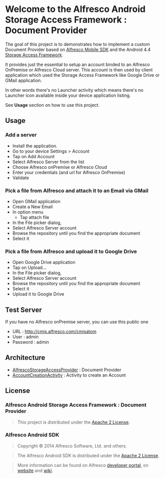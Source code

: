 Welcome to the Alfresco Android Storage Access Framework :  Document Provider 
===================================

The goal of this project is to demonstrates how to implement a custom Document Provider based on [Alfresco Mobile SDK](https://www.alfresco.com/develop/mobile) and the Android 4.4 [Storage Access Framework](https://developer.android.com/guide/topics/providers/document-provider.html).

It provides just the essential to setup an account binded to an Alfresco OnPremise or Alfresco Cloud server. This account is then used by client application which used the Storage Access Framework like Google Drive or GMail application.

In other words there's no Launcher activity which means there's no Launcher icon available inside your device application listing. 

See **Usage** section on how to use this project.


Usage
-------

### Add a server
* Install the application. 
* Go to your device Settings > Account
 * Tap on Add Account
 * Select Alfresco Server from the list
* Choose Alfresco onPremise or Alfresco Cloud
 * Enter your credentials (and url for Alfresco OnPremise)
 * Validate

### Pick a file from Alfresco and attach it to an Email via GMail
* Open GMail application 
* Create a New Email
* In option menu
  * Tap attach file
* In the File picker dialog, 
 * Select Alfresco Server account
 * Browse the repository until you find the appropriate document
 * Select it

### Pick a file from Alfresco and upload it to Google Drive
* Open Google Drive application 
* Tap on Upload...
* In the File picker dialog, 
 * Select Alfresco Server account
 * Browse the repository until you find the appropriate document
 * Select it
 * Upload it to Google Drive


Test Server
-------
If you have no Alfresco onPremise server, you can use this public one 
* URL : http://cmis.alfresco.com/cmisatom
* User : admin
* Password : admin


Architecture
------------

* [AlfrescoStorageAccessProvider](AlfrescoStorageAccessFramework/src/fr/opensourceecm/android/alfresco/storage/provider/AlfrescoStorageAccessProvider.java) : Document Provider
* [AccountCreationActivity](AlfrescoStorageAccessFramework/src/fr/opensourceecm/android/alfresco/account/ui/AccountCreationActivity.java) : Activity to create an Account



License
-------

### Alfresco Android Storage Access Framework :  Document Provider

> This project is distributed under the [Apache 2 License](http://www.apache.org/licenses/LICENSE-2.0.html).


### Alfresco Android SDK

> Copyright © 2014 Alfresco Software, Ltd. and others. 

> The Alfresco Android SDK is distributed under the [Apache 2 License](http://www.apache.org/licenses/LICENSE-2.0.html).

> More information can be found on Alfresco [developer portal](http://developer.alfresco.com/mobile), on [website](http://www.alfresco.com/products/mobile) and [wiki](https://wiki.alfresco.com/wiki/Mobile).

